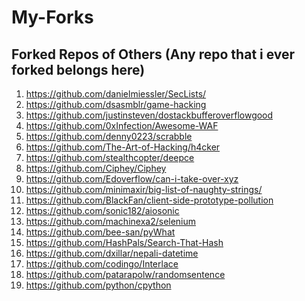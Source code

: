 # My-Forks
## Forked Repos of Others (Any repo that i ever forked belongs here)

1) https://github.com/danielmiessler/SecLists/ 
3) https://github.com/dsasmblr/game-hacking
4) https://github.com/justinsteven/dostackbufferoverflowgood
2) https://github.com/0xInfection/Awesome-WAF
6) https://github.com/denny0223/scrabble
7) https://github.com/The-Art-of-Hacking/h4cker
8) https://github.com/stealthcopter/deepce
9) https://github.com/Ciphey/Ciphey
10) https://github.com/Edoverflow/can-i-take-over-xyz
11) https://github.com/minimaxir/big-list-of-naughty-strings/
12) https://github.com/BlackFan/client-side-prototype-pollution
13) https://github.com/sonic182/aiosonic
14) https://github.com/machinexa2/selenium
15) https://github.com/bee-san/pyWhat
16) https://github.com/HashPals/Search-That-Hash
17) https://github.com/dxillar/nepali-datetime
18) https://github.com/codingo/Interlace
19) https://github.com/patarapolw/randomsentence
20) https://github.com/python/cpython
